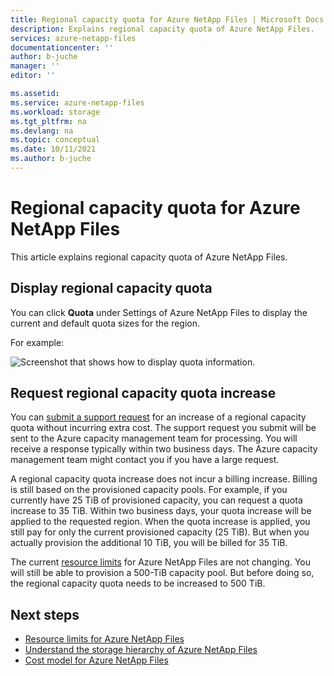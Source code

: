 ```yaml
---
title: Regional capacity quota for Azure NetApp Files | Microsoft Docs
description: Explains regional capacity quota of Azure NetApp Files.
services: azure-netapp-files
documentationcenter: ''
author: b-juche
manager: ''
editor: ''

ms.assetid:
ms.service: azure-netapp-files
ms.workload: storage
ms.tgt_pltfrm: na
ms.devlang: na
ms.topic: conceptual
ms.date: 10/11/2021
ms.author: b-juche
---
```

# Regional capacity quota for Azure NetApp Files

This article explains regional capacity quota of Azure NetApp Files.

## Display regional capacity quota

You can click **Quota** under Settings of Azure NetApp Files to display the current and default quota sizes for the region. 

For example: 

![Screenshot that shows how to display quota information.](../media/azure-netapp-files/quota-display.png) 

## Request regional capacity quota increase

You can [submit a support request](azure-netapp-files-resource-limits.md#request-limit-increase) for an increase of a regional capacity quota without incurring extra cost. The support request you submit will be sent to the Azure capacity management team for processing. You will receive a response typically within two business days. The Azure capacity management team might contact you if you have a large request.  

A regional capacity quota increase does not incur a billing increase. Billing is still based on the provisioned capacity pools.
For example, if you currently have 25 TiB of provisioned capacity, you can request a quota increase to 35 TiB.  Within two business days, your quota increase will be applied to the requested region. When the quota increase is applied, you still pay for only the current provisioned capacity (25 TiB). But when you actually provision the additional 10 TiB, you will be billed for 35 TiB.

The current [resource limits](azure-netapp-files-resource-limits.md#resource-limits) for Azure NetApp Files are not changing. You will still be able to provision a 500-TiB capacity pool. But before doing so, the regional capacity quota needs to be increased to 500 TiB.

## Next steps  

- [Resource limits for Azure NetApp Files](azure-netapp-files-resource-limits.md)
- [Understand the storage hierarchy of Azure NetApp Files](azure-netapp-files-understand-storage-hierarchy.md)
- [Cost model for Azure NetApp Files](azure-netapp-files-cost-model.md)
